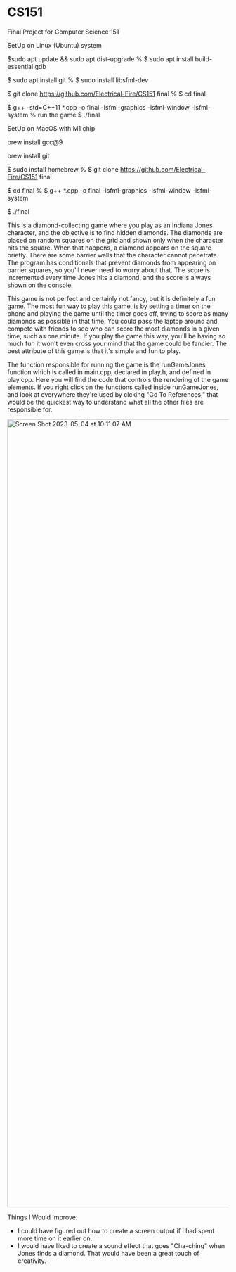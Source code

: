 # CS151
Final Project for Computer Science 151

SetUp on Linux (Ubuntu) system
<!-- % open the terminal -->
<!-- % update the Ubuntu package lists -->
$sudo apt update && sudo apt dist-upgrade
% <!-- install the GNU compiler tools (gcc/g++) and the GDB debugger -->
$ sudo apt install build-essential gdb
<!-- % now install git -->
$ sudo apt install git
% <!-- install SFML libraries -->
$ sudo install libsfml-dev
<!-- % clone the repository -->
$ git clone https://github.com/Electrical-Fire/CS151 final
% <!-- got to the final directory -->
$ cd final
<!-- % compile the project -->
$ g++ -std=C++11 *.cpp -o final -lsfml-graphics -lsfml-window -lsfml-system
% run the game
$ ./final

 SetUp on MacOS with M1 chip
<!-- open the terminal -->
<!-- install gcc on mac -->
brew install gcc@9
<!-- % install git-->
brew install git
<!-- % install SFML libraries -->
$ sudo install homebrew
% <!-- clone the repository -->
$ git clone https://github.com/Electrical-Fire/CS151 final
<!-- % got to the final directory -->
$ cd final
% <!-- compile the project: -->
$ g++ *.cpp -o final -lsfml-graphics -lsfml-window -lsfml-system
<!-- % run the game -->
$ ./final

This is a diamond-collecting game where you play as an Indiana Jones character, and the objective is to find hidden diamonds. The diamonds are placed on random squares on the grid and shown only when the character hits the square. When that happens, a diamond appears on the square briefly. There are some barrier walls that the character cannot penetrate. The program has conditionals that prevent diamonds from appearing on barrier squares, so you'll never need to worry about that. The score is incremented every time Jones hits a diamond, and the score is always shown on the console. 

This game is not perfect and certainly not fancy, but it is definitely a fun game. The most fun way to play this game, is by setting a timer on the phone and playing the game until the timer goes off, trying to score as many diamonds as possible in that time. You could pass the laptop around and compete with friends to see who can score the most diamonds in a given time, such as one minute. If you play the game this way, you'll be having so much fun it won't even cross your mind that the game could be fancier. The best attribute of this game is that it's simple and fun to play.

The function responsible for running the game is the runGameJones function which is called in main.cpp, declared in play.h, and defined in play.cpp. Here you will find the code that controls the rendering of the game elements. If you right click on the functions called inside runGameJones, and look at everywhere they're used by clcking "Go To References," that would be the quickest way to understand what all the other files are responsible for. 


<img width="1792" alt="Screen Shot 2023-05-04 at 10 11 07 AM" src="https://user-images.githubusercontent.com/69916317/236276921-71d1b3c8-c685-46db-be3a-aaafede6fd85.png">

Things I Would Improve: 
- I could have figured out how to create a screen output if I had spent more time on it earlier on.
- I would have liked to create a sound effect that goes "Cha-ching" when Jones finds a diamond. That would have been a great touch of creativity.
